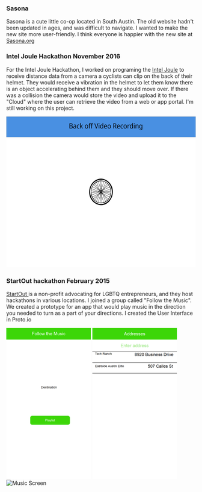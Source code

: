 ### Sasona
Sasona is a cute little co-op located in South Austin. The old website hadn't been updated in ages, and was difficult to navigate. I wanted to make the new site more user-friendly. I think everyone is happier with the new site at <a href="https://sasona.org" target="_blank">Sasona.org</a>


### Intel Joule Hackathon November 2016
 For the Intel Joule Hackathon, I worked on programing the <a href="https://software.intel.com/en-us/iot/hardware/joule" target="_blank">Intel Joule</a>  to receive distance data from a camera a cyclists can clip on the back of their helmet. They would receive a vibration in the helmet to let them know there is an object accelerating behind them and they should move over. If there was a collision the camera would store the video and upload it to the "Cloud" where the user can retrieve the video from a web or app portal. I'm still working on this project.
    
<div class="my_work">
<img src="images/BackOff_desktop.svg" alt="BackOffDesign" height="400">
</div>

### StartOut hackathon February 2015
<a href="https://startout.org" target="_blank">StartOut </a> is a non-profit advocating for LGBTQ entrepreneurs, and they host hackathons in various locations. I joined a group called "Follow the Music". We created a prototype for an app that would play music in the direction you needed to turn as a part of your directions. I created the User Interface in Proto.io
<div class="my_work">
<img src="images/2%20-%20Home%20Screen.png" alt="Home Screen" height="400">

<img src="images/3%20-%20Address.png" alt="Enter Address" height="400">

<img src="images/music_edit.svg" alt="Music Screen" height="400">
 
<!--<img src="images/1%20-%20MainUI.png" alt="Main UI" height="400">-->
</div>
